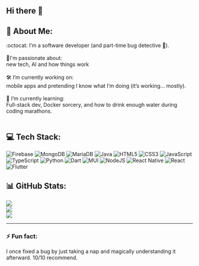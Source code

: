 ## Hi there 👋

## 💫 About Me:
:octocat: I’m a software developer (and part-time bug detective 🐛).<br><br>🌟I'm passionate about:<br> new tech, AI and how things work <br><br>🛠️ I’m currently working on:<br>mobile apps and pretending I know what I’m doing (it’s working… mostly).<br><br>🌱 I’m currently learning:<br>Full-stack dev, Docker sorcery, and how to drink enough water during coding marathons.<br><br>


## 💻 Tech Stack:
![Firebase](https://img.shields.io/badge/firebase-a08021?style=flat&logo=firebase&logoColor=ffcd34) ![MongoDB](https://img.shields.io/badge/MongoDB-%234ea94b.svg?style=flat&logo=mongodb&logoColor=white) ![MariaDB](https://img.shields.io/badge/MariaDB-003545?style=flat&logo=mariadb&logoColor=white) ![Java](https://img.shields.io/badge/java-%23ED8B00.svg?style=flat&logo=openjdk&logoColor=white) ![HTML5](https://img.shields.io/badge/html5-%23E34F26.svg?style=flat&logo=html5&logoColor=white) ![CSS3](https://img.shields.io/badge/css3-%231572B6.svg?style=flat&logo=css3&logoColor=white) ![JavaScript](https://img.shields.io/badge/javascript-%23323330.svg?style=flat&logo=javascript&logoColor=%23F7DF1E) ![TypeScript](https://img.shields.io/badge/typescript-%23007ACC.svg?style=flat&logo=typescript&logoColor=white) ![Python](https://img.shields.io/badge/python-3670A0?style=flat&logo=python&logoColor=ffdd54) ![Dart](https://img.shields.io/badge/dart-%230175C2.svg?style=flat&logo=dart&logoColor=white) ![MUI](https://img.shields.io/badge/MUI-%230081CB.svg?style=flat&logo=mui&logoColor=white) ![NodeJS](https://img.shields.io/badge/node.js-6DA55F?style=flat&logo=node.js&logoColor=white) ![React Native](https://img.shields.io/badge/react_native-%2320232a.svg?style=flat&logo=react&logoColor=%2361DAFB) ![React](https://img.shields.io/badge/react-%2320232a.svg?style=flat&logo=react&logoColor=%2361DAFB) ![Flutter](https://img.shields.io/badge/Flutter-%2302569B.svg?style=flat&logo=Flutter&logoColor=white)

## 📊 GitHub Stats:
![](https://github-readme-stats.vercel.app/api?username=naycmmkyaw&theme=yeblu&hide_border=false&include_all_commits=true&count_private=true)<br/>
![](https://nirzak-streak-stats.vercel.app/?user=naycmmkyaw&theme=yeblu&hide_border=false)<br/>
![](https://github-readme-stats.vercel.app/api/top-langs/?username=naycmmkyaw&theme=yeblu&hide_border=false&include_all_commits=true&count_private=true&layout=compact)

---

### ⚡ Fun fact:
I once fixed a bug by just taking a nap and magically understanding it afterward. 10/10 recommend.

<!-- Proudly created with GPRM ( https://gprm.itsvg.in ) -->
